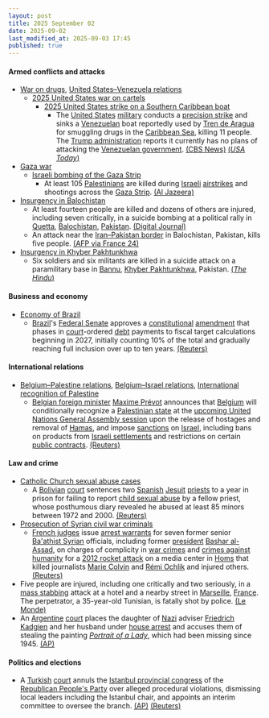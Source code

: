 ```yaml
---
layout: post
title: 2025 September 02
date: 2025-09-02
last_modified_at: 2025-09-03 17:45
published: true
---
```



#### Armed conflicts and attacks

* [War on drugs](https://en.wikipedia.org/wiki/War_on_drugs "War on drugs"), [United States–Venezuela relations](https://en.wikipedia.org/wiki/United_States%E2%80%93Venezuela_relations "United States–Venezuela relations")
  * [2025 United States war on cartels](https://en.wikipedia.org/wiki/2025_United_States_war_on_cartels "2025 United States war on cartels")
    * [2025 United States strike on a Southern Caribbean boat](https://en.wikipedia.org/wiki/2025_United_States_strike_on_a_Southern_Caribbean_boat "2025 United States strike on a Southern Caribbean boat")
      * The [United States](https://en.wikipedia.org/wiki/United_States "United States") [military](https://en.wikipedia.org/wiki/United_States_Armed_Forces "United States Armed Forces") conducts a [precision strike](https://en.wikipedia.org/wiki/Precision_strike "Precision strike") and sinks a [Venezuelan](https://en.wikipedia.org/wiki/Venezuela "Venezuela") boat reportedly used by [Tren de Aragua](https://en.wikipedia.org/wiki/Tren_de_Aragua "Tren de Aragua") for smuggling drugs in the [Caribbean Sea](https://en.wikipedia.org/wiki/Caribbean_Sea "Caribbean Sea"), killing 11 people. The [Trump administration](https://en.wikipedia.org/wiki/Second_presidency_of_Donald_Trump "Second presidency of Donald Trump") reports it currently has no plans of attacking the [Venezuelan government](https://en.wikipedia.org/wiki/Government_of_Venezuela "Government of Venezuela"). [(CBS News)](https://www.cbsnews.com/news/venezuela-drug-boat-us-strike/) [(*USA Today*)](https://www.usatoday.com/story/news/politics/2025/09/02/us-military-caribbean-sea-strike-drug-boat/85945169007/)
* [Gaza war](https://en.wikipedia.org/wiki/Gaza_war "Gaza war")
  * [Israeli bombing of the Gaza Strip](https://en.wikipedia.org/wiki/Israeli_bombing_of_the_Gaza_Strip "Israeli bombing of the Gaza Strip")
    * At least 105 [Palestinians](https://en.wikipedia.org/wiki/Palestinians "Palestinians") are killed during [Israeli](https://en.wikipedia.org/wiki/Israel "Israel") [airstrikes](https://en.wikipedia.org/wiki/Airstrike "Airstrike") and shootings across the [Gaza Strip](https://en.wikipedia.org/wiki/Gaza_Strip "Gaza Strip"). [(Al Jazeera)](https://www.aljazeera.com/news/2025/9/2/children-journalists-among-105-killed-in-israeli-onslaught-in-gaza)
* [Insurgency in Balochistan](https://en.wikipedia.org/wiki/Insurgency_in_Balochistan "Insurgency in Balochistan")
  * At least fourteen people are killed and dozens of others are injured, including seven critically, in a suicide bombing at a political rally in [Quetta](https://en.wikipedia.org/wiki/Quetta "Quetta"), [Balochistan](https://en.wikipedia.org/wiki/Balochistan%2C_Pakistan "Balochistan, Pakistan"), [Pakistan](https://en.wikipedia.org/wiki/Pakistan "Pakistan"). [(Digital Journal)](https://www.digitaljournal.com/world/at-least-25-killed-in-pakistan-attacks-including-14-at-political-rally/article)
  * An attack near the [Iran–Pakistan border](https://en.wikipedia.org/wiki/Iran%E2%80%93Pakistan_border "Iran–Pakistan border") in Balochistan, Pakistan, kills five people. [(AFP via France 24)](https://www.france24.com/en/live-news/20250902-at-least-25-killed-in-pakistan-attacks-including-14-at-political-rally)
* [Insurgency in Khyber Pakhtunkhwa](https://en.wikipedia.org/wiki/Insurgency_in_Khyber_Pakhtunkhwa "Insurgency in Khyber Pakhtunkhwa")
  * Six soldiers and six militants are killed in a suicide attack on a paramilitary base in [Bannu](https://en.wikipedia.org/wiki/Bannu "Bannu"), [Khyber Pakhtunkhwa](https://en.wikipedia.org/wiki/Khyber_Pakhtunkhwa "Khyber Pakhtunkhwa"), Pakistan. [(*The Hindu*)](https://www.thehindu.com/news/international/bannu-pakistan-paramilitary-base-suicide-bombing-attack-militants-security-personnel-killed/article70005654.ece)

#### Business and economy

* [Economy of Brazil](https://en.wikipedia.org/wiki/Economy_of_Brazil "Economy of Brazil")
  * [Brazil](https://en.wikipedia.org/wiki/Brazil "Brazil")'s [Federal Senate](https://en.wikipedia.org/wiki/Federal_Senate_%28Brazil%29 "Federal Senate (Brazil)") approves a [constitutional](https://en.wikipedia.org/wiki/Constitution_of_Brazil "Constitution of Brazil") [amendment](https://en.wikipedia.org/wiki/Constitutional_amendment "Constitutional amendment") that phases in [court](https://en.wikipedia.org/wiki/Judiciary_of_Brazil "Judiciary of Brazil")-ordered [debt](https://en.wikipedia.org/wiki/Government_debt "Government debt") payments to fiscal target calculations beginning in 2027, initially counting 10% of the total and gradually reaching full inclusion over up to ten years. [(Reuters)](https://www.reuters.com/world/americas/brazils-congress-clears-new-fiscal-rule-court-ordered-debt-payments-2025-09-03/)

#### International relations

* [Belgium–Palestine relations](https://en.wikipedia.org/wiki/Belgium%E2%80%93Palestine_relations "Belgium–Palestine relations"), [Belgium–Israel relations](https://en.wikipedia.org/wiki/Belgium%E2%80%93Israel_relations "Belgium–Israel relations"), [International recognition of Palestine](https://en.wikipedia.org/wiki/International_recognition_of_Palestine "International recognition of Palestine")
  * [Belgian foreign minister](https://en.wikipedia.org/wiki/Minister_of_Foreign_Affairs_%28Belgium%29 "Minister of Foreign Affairs (Belgium)") [Maxime Prévot](https://en.wikipedia.org/wiki/Maxime_Pr%C3%A9vot "Maxime Prévot") announces that [Belgium](https://en.wikipedia.org/wiki/Belgium "Belgium") will conditionally recognize a [Palestinian state](https://en.wikipedia.org/wiki/Palestine "Palestine") at the [upcoming United Nations General Assembly session](https://en.wikipedia.org/wiki/Eightieth_session_of_the_United_Nations_General_Assembly "Eightieth session of the United Nations General Assembly") upon the release of hostages and removal of [Hamas](https://en.wikipedia.org/wiki/Hamas "Hamas"), and impose [sanctions](https://en.wikipedia.org/wiki/List_of_sanctions_involving_Israel "List of sanctions involving Israel") on [Israel](https://en.wikipedia.org/wiki/Israel "Israel"), including bans on products from [Israeli settlements](https://en.wikipedia.org/wiki/Israeli_settlements "Israeli settlements") and restrictions on certain [public contracts](https://en.wikipedia.org/wiki/Government_procurement "Government procurement"). [(Reuters)](https://www.reuters.com/en/belgium-recognise-palestinian-state-un-general-assembly-2025-09-02/)

#### Law and crime

* [Catholic Church sexual abuse cases](https://en.wikipedia.org/wiki/Catholic_Church_sexual_abuse_cases "Catholic Church sexual abuse cases")
  * A [Bolivian](https://en.wikipedia.org/wiki/Bolivia "Bolivia") [court](https://en.wikipedia.org/wiki/Judiciary_of_Bolivia "Judiciary of Bolivia") sentences two [Spanish](https://en.wikipedia.org/wiki/Spaniards "Spaniards") [Jesuit](https://en.wikipedia.org/wiki/Jesuit "Jesuit") [priests](https://en.wikipedia.org/wiki/Priesthood_in_the_Catholic_Church "Priesthood in the Catholic Church") to a year in prison for failing to report [child sexual abuse](https://en.wikipedia.org/wiki/Child_sexual_abuse "Child sexual abuse") by a fellow priest, whose posthumous diary revealed he abused at least 85 minors between 1972 and 2000. [(Reuters)](https://www.reuters.com/world/americas/bolivia-sentences-priests-concealing-decades-child-sex-abuse-2025-09-02/)
* [Prosecution of Syrian civil war criminals](https://en.wikipedia.org/wiki/Prosecution_of_Syrian_civil_war_criminals "Prosecution of Syrian civil war criminals")
  * [French judges](https://en.wikipedia.org/wiki/Judiciary_of_France "Judiciary of France") issue [arrest warrants](https://en.wikipedia.org/wiki/Arrest_warrant "Arrest warrant") for seven former senior [Ba'athist Syrian](https://en.wikipedia.org/wiki/Ba%27athist_Syria "Ba'athist Syria") officials, including former [president](https://en.wikipedia.org/wiki/President_of_Syria "President of Syria") [Bashar al-Assad](https://en.wikipedia.org/wiki/Bashar_al-Assad "Bashar al-Assad"), on charges of complicity in [war crimes](https://en.wikipedia.org/wiki/War_crimes_in_the_Syrian_civil_war "War crimes in the Syrian civil war") and [crimes against humanity](https://en.wikipedia.org/wiki/Crimes_against_humanity "Crimes against humanity") for a [2012 rocket attack](https://en.wikipedia.org/wiki/2012_Homs_offensive "2012 Homs offensive") on a media center in [Homs](https://en.wikipedia.org/wiki/Homs "Homs") that killed journalists [Marie Colvin](https://en.wikipedia.org/wiki/Marie_Colvin "Marie Colvin") and [Rémi Ochlik](https://en.wikipedia.org/wiki/R%C3%A9mi_Ochlik "Rémi Ochlik") and injured others. [(Reuters)](https://www.reuters.com/world/europe/france-seeks-arrest-assad-six-other-former-top-syrian-officials-over-2012-attack-2025-09-02/)
* Five people are injured, including one critically and two seriously, in a [mass stabbing](https://en.wikipedia.org/wiki/Mass_stabbing "Mass stabbing") attack at a hotel and a nearby street in [Marseille](https://en.wikipedia.org/wiki/Marseille "Marseille"), [France](https://en.wikipedia.org/wiki/France "France"). The perpetrator, a 35-year-old Tunisian, is fatally shot by police. [(Le Monde)](https://www.lemonde.fr/en/france/article/2025/09/02/french-police-kill-man-suspected-of-stabbing-five-people-in-marseille_6744975_7.html)
* An [Argentine](https://en.wikipedia.org/wiki/Argentina "Argentina") [court](https://en.wikipedia.org/wiki/Judiciary_of_Argentina "Judiciary of Argentina") places the daughter of [Nazi](https://en.wikipedia.org/wiki/Nazi "Nazi") adviser [Friedrich Kadgien](https://en.wikipedia.org/wiki/Friedrich_Kadgien "Friedrich Kadgien") and her husband under [house arrest](https://en.wikipedia.org/wiki/House_arrest "House arrest") and accuses them of stealing the painting *[Portrait of a Lady](https://en.wikipedia.org/wiki/Portrait_of_a_Lady_%28Contessa_Colleoni%29 "Portrait of a Lady (Contessa Colleoni)")*, which had been missing since 1945. [(AP)](https://apnews.com/article/argentina-nazi-art-dutch-goudstikker-restitution-kadgien-0773fe94c60f5656bf218fb8c137fc25)

#### Politics and elections

* A [Turkish](https://en.wikipedia.org/wiki/Turkey "Turkey") [court](https://en.wikipedia.org/wiki/Judicial_system_of_Turkey "Judicial system of Turkey") annuls the [Istanbul provincial congress](https://en.wikipedia.org/wiki/Istanbul_%28electoral_districts%29 "Istanbul (electoral districts)") of the [Republican People's Party](https://en.wikipedia.org/wiki/Republican_People%27s_Party "Republican People's Party") over alleged procedural violations, dismissing local leaders including the Istanbul chair, and appoints an interim committee to oversee the branch. [(AP)](https://apnews.com/article/turkey-crackdown-opposition-istanbul-party-congress-annulled-09a6caaa41a96d062907799ceb94e3cd) [(Reuters)](https://www.reuters.com/world/middle-east/turkish-court-ousts-main-oppositions-istanbul-head-over-congress-irregularities-2025-09-02/)
